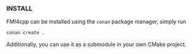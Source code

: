 
### INSTALL

FMI4cpp can be installed using the `conan` package manager, simply run

```bash
conan create . 
```

Additionally, you can use it as a submodule in your own CMake project.
